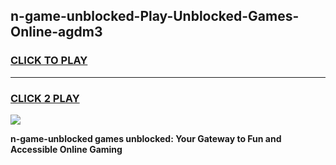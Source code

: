 
## n-game-unblocked-Play-Unblocked-Games-Online-agdm3
<h3>
<a href="https://premium76.site?title=n-game-unblocked&ref=24A">CLICK TO PLAY</a></h3>
<hr>

<h3>
<a href="https://premium76.site?title=n-game-unblocked&ref=24A">CLICK 2 PLAY</a>
  
</h3>

<a href="https://premium76.site?title=n-game-unblocked&ref=24A"><img src="https://clearcache.store/games.png"></a>


**n-game-unblocked games unblocked: Your Gateway to Fun and Accessible Online Gaming**
